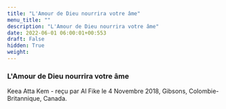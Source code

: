 ```yaml
---
title: "L'Amour de Dieu nourrira votre âme"
menu_title: ""
description: "L'Amour de Dieu nourrira votre âme"
date: 2022-06-01 06:00:01+00:553
draft: False
hidden: True
weight:
---
```

### L'Amour de Dieu nourrira votre âme

Keea Atta Kem - reçu par Al Fike le 4 Novembre 2018, Gibsons, Colombie-Britannique, Canada.



